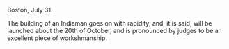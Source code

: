   Boston, July 31.  The building of an Indiaman goes on with rapidity, and, it is said, will be launched about the 20th of October, and is pronounced by judges to be an excellent piece of workshmanship.  